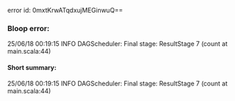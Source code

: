 error id: 0mxtKrwATqdxujMEGinwuQ==
### Bloop error:

25/06/18 00:19:15 INFO DAGScheduler: Final stage: ResultStage 7 (count at main.scala:44)
#### Short summary: 

25/06/18 00:19:15 INFO DAGScheduler: Final stage: ResultStage 7 (count at main.scala:44)